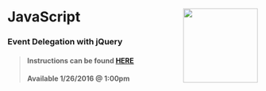 # JavaScript <img align="right" src="https://github.com/Learning-Fuze/prototypes_C11.16/blob/assets/assets/images/logos/LF_LOGO.png?raw=true" width="150">
### Event Delegation with jQuery

>#### Instructions can be found <a href="https://learning-fuze.github.io/prototypes_C1.17/#/JS-Event-Delegation" target="_blank">HERE</a>
>#### Available 1/26/2016 @ 1:00pm
